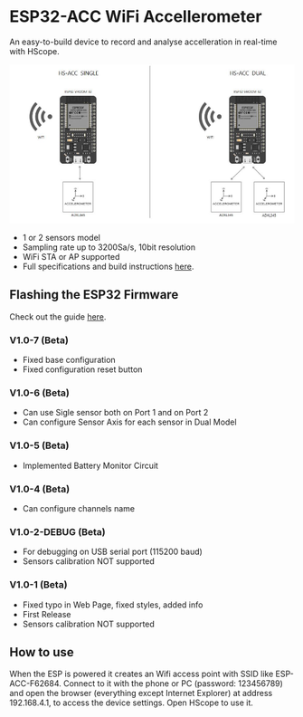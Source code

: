 # ESP32-ACC WiFi Accellerometer
 An easy-to-build device to record and analyse accelleration in real-time with HScope.
 
 ![HS-ACC](HS-ACC%20Intro.jpg)
 
 - 1 or 2 sensors model
 - Sampling rate up to 3200Sa/s, 10bit resolution
 - WiFi STA or AP supported
 - Full specifications and build instructions [here](https://www.martinloren.com/hs-acc-wifi-accelerometer/). 
 
 ## Flashing the ESP32 Firmware
 Check out the guide [here](https://www.martinloren.com/guides/fashing-esp32/).
 
### V1.0-7 (Beta)
 - Fixed base configuration
 - Fixed configuration reset button

### V1.0-6 (Beta)
 - Can use Sigle sensor both on Port 1 and on Port 2
 - Can configure Sensor Axis for each sensor in Dual Model

### V1.0-5 (Beta)
 - Implemented Battery Monitor Circuit
 
### V1.0-4 (Beta)
 - Can configure channels name
 
 ### V1.0-2-DEBUG (Beta)
 - For debugging on USB serial port (115200 baud)
 - Sensors calibration NOT supported
 
 ### V1.0-1 (Beta)
 - Fixed typo in Web Page, fixed styles, added info
 - First Release
 - Sensors calibration NOT supported

 ## How to use
 When the ESP is powered it creates an Wifi access point with SSID like ESP-ACC-F62684. Connect to it with the phone or PC (password: 123456789) and open the browser (everything except Internet Explorer) at address 192.168.4.1, to access the device settings. Open HScope to use it.
 
 

